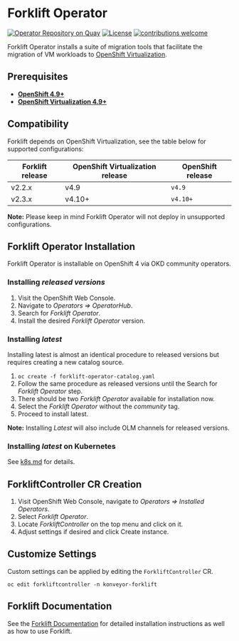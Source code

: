 # Forklift Operator

[![Operator Repository on Quay](https://quay.io/repository/konveyor/forklift-operator/status "Operator Repository on Quay")](https://quay.io/repository/konveyor/forklift-operator) [![License](http://img.shields.io/:license-apache-blue.svg)](http://www.apache.org/licenses/LICENSE-2.0.html) [![contributions welcome](https://img.shields.io/badge/contributions-welcome-brightgreen.svg?style=flat)](https://github.com/konveyor/forklift-operator/pulls)

Forklift Operator installs a suite of migration tools that facilitate the migration of VM workloads to [OpenShift Virtualization](https://cloud.redhat.com/learn/topics/virtualization/).

## Prerequisites

* [__OpenShift 4.9+__](https://www.openshift.com/)
* [__OpenShift Virtualization 4.9+__](https://www.redhat.com/en/technologies/cloud-computing/openshift/)

## Compatibility

Forklift depends on OpenShift Virtualization, see the table below for supported configurations:

Forklift release | OpenShift Virtualization release | OpenShift release
--- | --- | ---
v2.2.x | v4.9 | ```v4.9```
v2.3.x | v4.10+ | ```v4.10+```

**Note:** Please keep in mind Forklift Operator will not deploy in unsupported configurations.

## Forklift Operator Installation

Forklift Operator is installable on OpenShift 4 via OKD community operators.

### Installing _released versions_

1. Visit the OpenShift Web Console.
1. Navigate to _Operators => OperatorHub_.
1. Search for _Forklift Operator_.
1. Install the desired _Forklift Operator_ version.

### Installing _latest_

Installing latest is almost an identical procedure to released versions but requires creating a new catalog source.

1. `oc create -f forklift-operator-catalog.yaml`
1. Follow the same procedure as released versions until the Search for _Forklift Operator_ step.
1. There should be two _Forklift Operator_ available for installation now.
1. Select the _Forklift Operator_ without the _community_ tag.
1. Proceed to install latest.

**Note:** Installing _Latest_ will also include OLM channels for released versions.

### Installing _latest_ on Kubernetes

See [k8s.md](./docs/k8s.md) for details.

## ForkliftController CR Creation

1. Visit OpenShift Web Console, navigate to _Operators => Installed Operators_.
1. Select _Forklift Operator_.
1. Locate _ForkliftController_ on the top menu and click on it.
1. Adjust settings if desired and click Create instance.

## Customize Settings

Custom settings can be applied by editing the `ForkliftController` CR.

`oc edit forkliftcontroller -n konveyor-forklift`

## Forklift Documentation

See the [Forklift Documentation](https://konveyor.github.io/forklift/) for detailed installation instructions as well as how to use Forklift.
